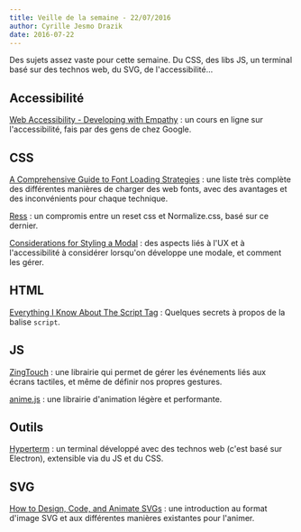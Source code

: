 ```yaml
---
title: Veille de la semaine - 22/07/2016
author: Cyrille Jesmo Drazik
date: 2016-07-22
---
```


Des sujets assez vaste pour cette semaine. Du CSS, des libs JS, un terminal
basé sur des technos web, du SVG, de l'accessibilité...

## Accessibilité

[Web Accessibility - Developing with Empathy](https://www.udacity.com/course/web-accessibility--ud891) :
un cours en ligne sur l'accessibilité, fais par des gens de chez Google.

## CSS

[A Comprehensive Guide to Font Loading Strategies](https://www.zachleat.com/web/comprehensive-webfonts/) :
une liste très complète des différentes manières de charger des web fonts, avec
des avantages et des inconvénients pour chaque technique.

[Ress](https://github.com/filipelinhares/ress) : un compromis entre un reset css
et Normalize.css, basé sur ce dernier.

[Considerations for Styling a Modal](https://css-tricks.com/considerations-styling-modal/) :
des aspects liés à l'UX et à l'accessibilité à considérer lorsqu'on développe
une modale, et comment les gérer.

## HTML

[Everything I Know About The Script Tag](https://eager.io/blog/everything-I-know-about-the-script-tag/) :
Quelques secrets à propos de la balise `script`.

## JS

[ZingTouch](https://zingchart.github.io/zingtouch/) : une librairie qui permet
de gérer les événements liés aux écrans tactiles, et même de définir nos propres
gestures.

[anime.js](https://github.com/juliangarnier/anime) : une librairie d'animation
légère et performante.

## Outils

[Hyperterm](https://hyperterm.org/) : un terminal développé avec des technos web
(c'est basé sur Electron), extensible via du JS et du CSS.

## SVG

[How to Design, Code, and Animate SVGs](http://surbhioberoi.com/a-complete-guide-to-svg/) :
une introduction au format d'image SVG et aux différentes manières existantes
pour l'animer.
